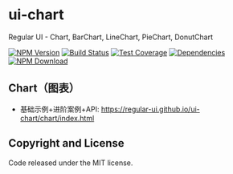 # ui-chart

Regular UI - Chart, BarChart, LineChart, PieChart, DonutChart

[![NPM Version][npm-img]][npm-url]
[![Build Status][travis-img]][travis-url]
[![Test Coverage][coveralls-img]][coveralls-url]
[![Dependencies][david-img]][david-url]
[![NPM Download][download-img]][download-url]

[npm-img]: http://img.shields.io/npm/v/rgui-ui-chart.svg?style=flat-square
[npm-url]: http://npmjs.org/package/rgui-ui-chart
[travis-img]: https://img.shields.io/travis/regular-ui/ui-chart.svg?style=flat-square
[travis-url]: https://travis-ci.org/regular-ui/ui-chart
[coveralls-img]: https://img.shields.io/coveralls/regular-ui/ui-chart.svg?style=flat-square
[coveralls-url]: https://coveralls.io/r/regular-ui/ui-chart
[david-img]: http://img.shields.io/david/regular-ui/ui-chart.svg?style=flat-square
[david-url]: https://david-dm.org/regular-ui/ui-chart
[download-img]: https://img.shields.io/npm/dm/rgui-ui-chart.svg?style=flat-square
[download-url]: https://npmjs.org/package/rgui-ui-chart

## Chart（图表）

- 基础示例+进阶案例+API: https://regular-ui.github.io/ui-chart/chart/index.html

## Copyright and License

Code released under the MIT license.
